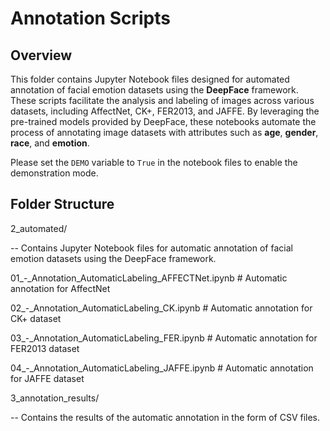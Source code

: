 # Annotation Scripts

## Overview
This folder contains Jupyter Notebook files designed for automated annotation of facial emotion datasets using the **DeepFace** framework. These scripts facilitate the analysis and labeling of images across various datasets, including AffectNet, CK+, FER2013, and JAFFE. By leveraging the pre-trained models provided by DeepFace, these notebooks automate the process of annotating image datasets with attributes such as **age**, **gender**, **race**, and **emotion**.

Please set the `DEMO` variable to `True` in the notebook files to enable the demonstration mode. 

## Folder Structure


2_automated/ 

-- Contains Jupyter Notebook files for automatic annotation of facial emotion datasets using the DeepFace framework.

01_-_Annotation_AutomaticLabeling_AFFECTNet.ipynb       # Automatic annotation for AffectNet 

02_-_Annotation_AutomaticLabeling_CK.ipynb              # Automatic annotation for CK+ dataset 

03_-_Annotation_AutomaticLabeling_FER.ipynb             # Automatic annotation for FER2013 dataset 

04_-_Annotation_AutomaticLabeling_JAFFE.ipynb           # Automatic annotation for JAFFE dataset 

3_annotation_results/

-- Contains the results of the automatic annotation in the form of CSV files.

